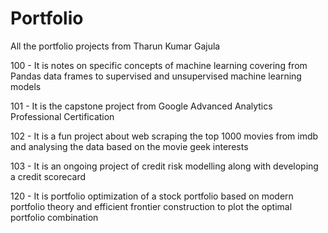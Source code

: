 # Portfolio
All the portfolio projects from Tharun Kumar Gajula

100 - It is notes on specific concepts of machine learning covering from Pandas data frames to supervised and unsupervised machine learning models

101 - It is the capstone project from Google Advanced Analytics Professional Certification

102 - It is a fun project about web scraping the top 1000 movies from imdb and analysing the data based on the movie geek interests

103 - It is an ongoing project of credit risk modelling along with developing a credit scorecard

120 - It is portfolio optimization of a stock portfolio based on modern portfolio theory and efficient frontier construction to plot the optimal portfolio combination
